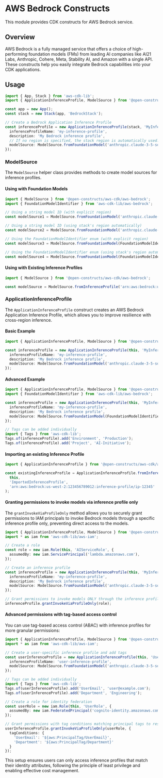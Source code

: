 # AWS Bedrock Constructs

This module provides CDK constructs for AWS Bedrock service.

## Overview

AWS Bedrock is a fully managed service that offers a choice of high-performing foundation models (FMs) from leading AI companies like AI21 Labs, Anthropic, Cohere, Meta, Stability AI, and Amazon with a single API. These constructs help you easily integrate Bedrock capabilities into your CDK applications.

## Usage

```typescript
import { App, Stack } from 'aws-cdk-lib';
import { ApplicationInferenceProfile, ModelSource } from '@open-constructs/aws-cdk/aws-bedrock';

const app = new App();
const stack = new Stack(app, 'BedrockStack');

// Create a Bedrock Application Inference Profile
const inferenceProfile = new ApplicationInferenceProfile(stack, 'MyInferenceProfile', {
  inferenceProfileName: 'my-inference-profile',
  description: 'My Bedrock inference profile',
  // If no region is specified, the stack region is automatically used.
  modelSource: ModelSource.fromFoundationModel('anthropic.claude-3-5-sonnet-20240620-v1:0'),
});
```

### ModelSource

The `ModelSource` helper class provides methods to create model sources for inference profiles.

#### Using with Foundation Models

```typescript
import { ModelSource } from '@open-constructs/aws-cdk/aws-bedrock';
import { FoundationModelIdentifier } from 'aws-cdk-lib/aws-bedrock';

// Using a string model ID (with explicit region)
const modelSource1 = ModelSource.fromFoundationModel('anthropic.claude-3-5-sonnet-20240620-v1:0', 'us-west-2');

// Using a string model ID (using stack's region automatically)
const modelSource2 = ModelSource.fromFoundationModel('anthropic.claude-3-5-sonnet-20240620-v1:0');

// Using the FoundationModelIdentifier enum (with explicit region)
const modelSource3 = ModelSource.fromFoundationModel(FoundationModelIdentifier.ANTHROPIC_CLAUDE_3_5_SONNET_20240620_V1, 'us-west-2');

// Using the FoundationModelIdentifier enum (using stack's region automatically)
const modelSource4 = ModelSource.fromFoundationModel(FoundationModelIdentifier.ANTHROPIC_CLAUDE_3_5_SONNET_20240620_V1);
```

#### Using with Existing Inference Profiles

```typescript
import { ModelSource } from '@open-constructs/aws-cdk/aws-bedrock';

const modelSource = ModelSource.fromInferenceProfile('arn:aws:bedrock:us-west-2:123456789012:inference-profile/ip-12345');
```

### ApplicationInferenceProfile

The `ApplicationInferenceProfile` construct creates an AWS Bedrock Application Inference Profile, which allows you to improve resilience with cross-region inference.

#### Basic Example

```typescript
import { ApplicationInferenceProfile, ModelSource } from '@open-constructs/aws-cdk/aws-bedrock';

const inferenceProfile = new ApplicationInferenceProfile(this, 'MyInferenceProfile', {
  inferenceProfileName: 'my-inference-profile',
  description: 'My Bedrock inference profile',
  modelSource: ModelSource.fromFoundationModel('anthropic.claude-3-5-sonnet-20240620-v1:0', 'us-west-2'),
});
```

#### Advanced Example

```typescript
import { ApplicationInferenceProfile, ModelSource } from '@open-constructs/aws-cdk/aws-bedrock';
import { FoundationModelIdentifier } from 'aws-cdk-lib/aws-bedrock';

const inferenceProfile = new ApplicationInferenceProfile(this, 'MyInferenceProfile', {
  inferenceProfileName: 'my-inference-profile',
  description: 'My Bedrock inference profile',
  modelSource: ModelSource.fromFoundationModel(FoundationModelIdentifier.ANTHROPIC_CLAUDE_3_5_SONNET_20240620_V1),
});

// Tags can be added individually
import { Tags } from 'aws-cdk-lib';
Tags.of(inferenceProfile).add('Environment', 'Production');
Tags.of(inferenceProfile).add('Project', 'AI-Initiative');
```

#### Importing an existing Inference Profile

```typescript
import { ApplicationInferenceProfile } from '@open-constructs/aws-cdk/aws-bedrock';

const existingInferenceProfile = ApplicationInferenceProfile.fromInferenceProfileArn(
  this, 
  'ImportedInferenceProfile',
  'arn:aws:bedrock:us-west-2:123456789012:inference-profile/ip-12345'
);
```

#### Granting permissions to invoke models via inference profile only

The `grantInvokeViaProfileOnly` method allows you to securely grant permissions to IAM principals to invoke Bedrock models through a specific inference profile only, preventing direct access to the models.

```typescript
import { ApplicationInferenceProfile, ModelSource } from '@open-constructs/aws-cdk/aws-bedrock';
import * as iam from 'aws-cdk-lib/aws-iam';

// Create a role
const role = new iam.Role(this, 'AIServiceRole', {
  assumedBy: new iam.ServicePrincipal('lambda.amazonaws.com'),
});

// Create an inference profile
const inferenceProfile = new ApplicationInferenceProfile(this, 'MyInferenceProfile', {
  inferenceProfileName: 'my-inference-profile',
  description: 'My Bedrock inference profile',
  modelSource: ModelSource.fromFoundationModel('anthropic.claude-3-5-sonnet-20240620-v1:0', 'us-west-2'),
});

// Grant permissions to invoke models ONLY through the inference profile
inferenceProfile.grantInvokeViaProfileOnly(role);
```

#### Advanced permissions with tag-based access control

You can use tag-based access control (ABAC) with inference profiles for more granular permissions:

```typescript
import { ApplicationInferenceProfile, ModelSource } from '@open-constructs/aws-cdk/aws-bedrock';
import * as iam from 'aws-cdk-lib/aws-iam';

// Create a user-specific inference profile and add tags
const userInferenceProfile = new ApplicationInferenceProfile(this, 'UserInferenceProfile', {
  inferenceProfileName: 'user-inference-profile',
  modelSource: ModelSource.fromFoundationModel('anthropic.claude-3-5-sonnet-20240620-v1:0'),
});

// Tags can be added individually
import { Tags } from 'aws-cdk-lib';
Tags.of(userInferenceProfile).add('UserEmail', 'user@example.com');
Tags.of(userInferenceProfile).add('Department', 'Engineering');

// Create a role for identity federation
const userRole = new iam.Role(this, 'UserRole', {
  assumedBy: new iam.FederatedPrincipal('cognito-identity.amazonaws.com', {}),
});

// Grant permissions with tag conditions matching principal tags to resource tags
userInferenceProfile.grantInvokeViaProfileOnly(userRole, {
  tagConditions: {
    'UserEmail': '${aws:PrincipalTag/UserEmail}',
    'Department': '${aws:PrincipalTag/Department}'
  }
});
```

This setup ensures users can only access inference profiles that match their identity attributes, following the principle of least privilege and enabling effective cost management.
